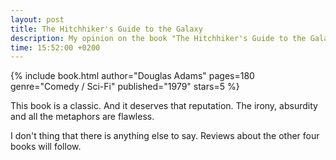 ```yaml
---
layout: post
title: The Hitchhiker's Guide to the Galaxy
description: My opinion on the book "The Hitchhiker's Guide to the Galaxy". (It's great comedy)
time: 15:52:00 +0200
---
```


{% include book.html author="Douglas Adams" pages=180 genre="Comedy / Sci-Fi" published="1979" stars=5 %}

This book is a classic. And it deserves that reputation. The irony, absurdity and all the metaphors are flawless.

I don't thing that there is anything else to say. Reviews about the other four books will follow.
